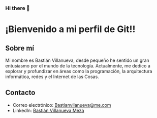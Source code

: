 ### Hi there 👋

# ¡Bienvenido a mi perfil de Git!!

## Sobre mí

Mi nombre es Bastián Villanueva, desde pequeño he sentido un gran entusiasmo por el mundo de la tecnología. Actualmente, me dedico a explorar y profundizar en áreas como la programación, la arquitectura informática, redes y el Internet de las Cosas.


## Contacto

 - Correo electrónico: Bastianvilanueva@me.com
 - LinkedIn: [Bastián Villanueva Meza](https://www.linkedin.com/in/basti%C3%A1n-ignacio-villanueva-meza-232b6a225/)
    



